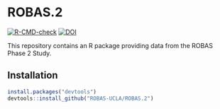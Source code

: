 # ROBAS.2

<!-- badges: start -->
  [![R-CMD-check](https://github.com/ROBAS-UCLA/ROBAS.2/workflows/R-CMD-check/badge.svg)](https://github.com/ROBAS-UCLA/ROBAS.2/actions)
[![DOI](https://zenodo.org/badge/439480289.svg)](https://zenodo.org/badge/latestdoi/439480289)

  <!-- badges: end -->

This repository contains an R package providing data from the ROBAS Phase 2 Study.

## Installation

```r 
install.packages("devtools")
devtools::install_github("ROBAS-UCLA/ROBAS.2")
```
